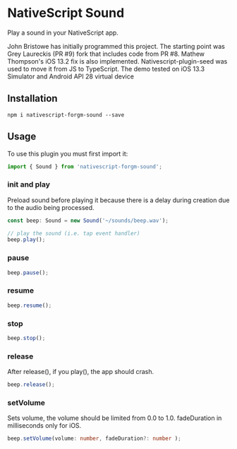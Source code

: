 # NativeScript Sound

Play a sound in your NativeScript app.

John Bristowe has initially programmed this project. The starting point was Grey Laureckis (PR #9) fork that includes code from PR #8. Mathew Thompson's iOS 13.2 fix is also implemented. Nativescript-plugin-seed was used to move it from JS to TypeScript. The demo tested on iOS 13.3 Simulator and Android API 28 virtual device

## Installation

```
npm i nativescript-forgm-sound --save
```

## Usage

To use this plugin you must first import it:

```ts
import { Sound } from 'nativescript-forgm-sound';
```

### init and play

Preload sound before playing it because there is a delay during creation due to the audio being processed.

```ts
const beep: Sound = new Sound('~/sounds/beep.wav');

// play the sound (i.e. tap event handler)
beep.play();
```

### pause

```ts
beep.pause();
```

### resume

```ts
beep.resume();
```

### stop

```ts
beep.stop();
```

### release

After release(), if you play(), the app should crash.

```ts
beep.release();
```

### setVolume

Sets volume, the volume should be limited from 0.0 to 1.0.
fadeDuration in milliseconds only for iOS.

```ts
beep.setVolume(volume: number, fadeDuration?: number );
```
